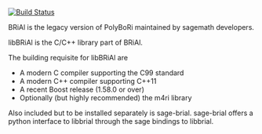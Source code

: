 [![Build Status](https://travis-ci.org/BRiAl/BRiAl.svg?branch=master)](https://travis-ci.org/BRiAl/BRiAl)

BRiAl is the legacy version of PolyBoRi maintained by sagemath developers.

libBRiAl is the C/C++ library part of BRiAl.

The building requisite for libBRiAl are
* A modern C compiler supporting the C99 standard
* A modern C++ compiler supporting C++11
* A recent Boost release (1.58.0 or over)
* Optionally (but highly recommended) the m4ri library

Also included but to be installed separately is sage-brial.
sage-brial offers a python interface to libbrial through the
sage bindings to libbrial.

